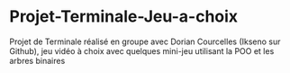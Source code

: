 # Projet-Terminale-Jeu-a-choix
 Projet de Terminale réalisé en groupe avec Dorian Courcelles (Ikseno sur Github), jeu vidéo à choix avec quelques mini-jeu utilisant la POO et les arbres binaires
